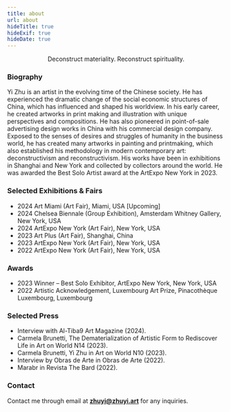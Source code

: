 ```yaml
---
title: about
url: about
hideTitle: true
hideExif: true
hideDate: true
---
```


<div align="center">
	<p>
        Deconstruct materiality. Reconstruct spirituality.
	</p>
</div>

### Biography

Yi Zhu is an artist in the evolving time of the Chinese society. He has experienced the dramatic change of the social economic structures of China, which has influenced and shaped his worldview. In his early career, he created artworks in print making and illustration with unique perspectives and compositions. He has also pioneered in point-of-sale advertising design works in China with his commercial design company. Exposed to the senses of desires and struggles of humanity in the business world, he has created many artworks in painting and printmaking, which also established his methodology in modern contemporary art: deconstructivism and reconstructivism. His works have been in exhibitions in Shanghai and New York and collected by collectors around the world. He was awarded the Best Solo Artist award at the ArtExpo New York in 2023.

### Selected Exhibitions & Fairs

- 2024        Art Miami (Art Fair), Miami, USA [Upcoming]
- 2024        Chelsea Biennale (Group Exhibition), Amsterdam Whitney Gallery, New York, USA
- 2024        ArtExpo New York (Art Fair), New York, USA
- 2023        Art Plus (Art Fair), Shanghai, China
- 2023        ArtExpo New York (Art Fair), New York, USA
- 2022        ArtExpo New York (Art Fair), New York, USA

### Awards
- 2023        Winner – Best Solo Exhibitor, ArtExpo New York, New York, USA
- 2022        Artistic Acknowledgement, Luxembourg Art Prize, Pinacothèque Luxembourg, Luxembourg 

### Selected Press
- Interview with Al-Tiba9 Art Magazine (2024).
- Carmela Brunetti, The Dematerialization of Artistic Form to Rediscover Life in Art on World N14 (2023).
- Carmela Brunetti, Yi Zhu in Art on World N10 (2023).
- Interview by Obras de Arte in Obras de Arte (2022).
- Marabr in Revista The Bard (2022).


### Contact

Contact me through email at [**zhuyi@zhuyi.art**](mailto:zhuyi@zhuyi.art) for any inquiries.
